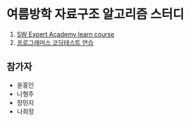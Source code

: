 # 여름방학 자료구조 알고리즘 스터디
1. [SW Expert Academy learn course](https://swexpertacademy.com/main/main.do)
2. [프로그래머스 코딩테스트 연습](https://programmers.co.kr/learn/challenges)


## 참가자
- 윤홍인
- 나형주
- 장민지
- 나희정
